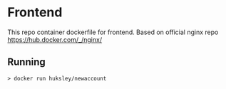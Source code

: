 # Frontend

This repo container dockerfile for frontend.
Based on official nginx repo
https://hub.docker.com/_/nginx/

## Running

``> docker run huksley/newaccount``
